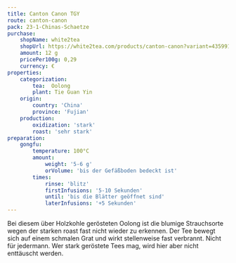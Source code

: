 ```yaml
---
title: Canton Canon TGY
route: canton-canon
pack: 23-1-Chinas-Schaetze
purchase:
    shopName: white2tea
    shopUrl: https://white2tea.com/products/canton-canon?variant=43599182692580
    amount: 12 g
    pricePer100g: 0,29
    currency: €
properties:
    categorization:
        tea:  Oolong
        plant: Tie Guan Yin
    origin:
        country: 'China'
        province: 'Fujian'
    production:
        oxidization: 'stark'
        roast: 'sehr stark'
preparation:
    gongfu:
        temperature: 100°C
        amount:
            weight: '5-6 g'
            orVolume: 'bis der Gefäßboden bedeckt ist'
        times:
            rinse: 'blitz'
            firstInfusions: '5-10 Sekunden'
            until: 'bis die Blätter geöffnet sind'
            laterInfusions: '+5 Sekunden'
---
```

Bei diesem über Holzkohle gerösteten Oolong ist die blumige Strauchsorte wegen der starken roast fast nicht wieder zu erkennen. Der Tee bewegt sich auf einem schmalen Grat und wirkt stellenweise fast verbrannt. Nicht für jedermann. Wer stark geröstete Tees mag, wird hier aber nicht enttäuscht werden.